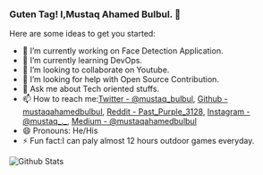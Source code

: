### Guten Tag! I,Mustaq Ahamed Bulbul. 👋

Here are some ideas to get you started:

- 🔭 I’m currently working on Face Detection Application.
- 🌱 I’m currently learning DevOps.
- 👯 I’m looking to collaborate on Youtube.
- 🤔 I’m looking for help with Open Source Contribution.
- 💬 Ask me about Tech oriented stuffs.
- 📫 How to reach me:[Twitter - @mustaq_bulbul](Twitter%20-%20@mustaq_bulbul),
[Github - mustaqahamedbulbul](https://github.com/mustaqahamedbulbul),
[Reddit - Past_Purple_3128](https://github.com/mustaqahamedbulbul),
[Instagram - @mustaq_._](https://www.instagram.com/mustaq_._/),
[Medium - @mustaqahamedbulbul](https://medium.com/@mustaqahamedbulbul)
- 😄 Pronouns: He/His
- ⚡ Fun fact:I can paly almost 12 hours outdoor games everyday.

![Github Stats](https://github-readme-stats.vercel.app/api?username=mustaqahamedbulbul&theme=radical)
